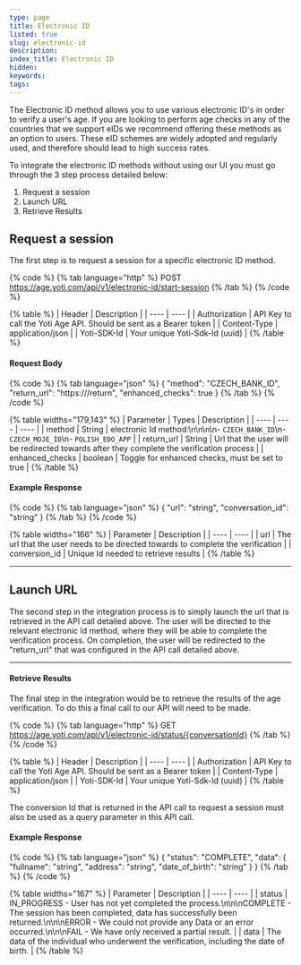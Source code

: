 ```yaml
---
type: page
title: Electronic ID
listed: true
slug: electronic-id
description: 
index_title: Electronic ID
hidden: 
keywords: 
tags: 
---
```


The Electronic ID method allows you to use various electronic ID's in order to verify a user's age.  If you are looking to perform age checks in any of the countries that we support eIDs we recommend offering these methods as an option to users. These eID schemes are widely adopted and regularly used, and therefore should lead to high success rates.

To integrate the electronic ID methods without using our UI you must go through the 3 step process detailed below:

1. Request a session
2. Launch URL
3. Retrieve Results

## Request a session

The first step is to request a session for a specific electronic ID method.

{% code %}
{% tab language="http" %}
POST https://age.yoti.com/api/v1/electronic-id/start-session
{% /tab %}
{% /code %}

{% table %}
| Header | Description | 
| ---- | ---- | 
| Authorization | API Key to call the Yoti Age API. Should be sent as a Bearer token | 
| Content-Type | application/json | 
| Yoti-SDK-Id | Your unique Yoti-Sdk-Id (uuid) | 
{% /table %}

#### Request Body

{% code %}
{% tab language="json" %}
{
  "method": "CZECH_BANK_ID",
  "return_url": "https://<YourDomain>/return",
  "enhanced_checks": true
}
{% /tab %}
{% /code %}

{% table widths="179,143" %}
| Parameter | Types | Description | 
| ---- | ---- | ---- | 
| method | String | electronic Id method:\n\n\n\n- `CZECH_BANK_ID`\n- `CZECH_MOJE_ID`\n- `POLISH_EDO_APP` | 
| return_url | String | Url that the user will be redirected towards after they complete the verification process | 
| enhanced_checks | boolean | Toggle for enhanced checks, must be set to true | 
{% /table %}

#### Example Response

{% code %}
{% tab language="json" %}
{
  "url": "string",
  "conversation_id": "string"
}
{% /tab %}
{% /code %}

{% table widths="166" %}
| Parameter | Description | 
| ---- | ---- | 
| url | The url that the user needs to be directed towards to complete the verification | 
| conversion_id | Unique Id needed to retrieve results | 
{% /table %}

---

## Launch URL

The second step in the integration process is to simply launch the url that is retrieved in the API call detailed above. The user will be directed to the relevant electronic Id method, where they will be able to complete the verification process. On completion, the user will be redirected to the "return_url" that was configured in the API call detailed above.

---

#### Retrieve Results

The final step in the integration would be to retrieve the results of the age verification. To do this a final call to our API will need to be made.

{% code %}
{% tab language="http" %}
GET https://age.yoti.com/api/v1/electronic-id/status/{conversationId}
{% /tab %}
{% /code %}

{% table %}
| Header | Description | 
| ---- | ---- | 
| Authorization | API Key to call the Yoti Age API. Should be sent as a Bearer token | 
| Content-Type | application/json | 
| Yoti-SDK-Id | Your unique Yoti-Sdk-Id (uuid) | 
{% /table %}

The conversion Id that is returned in the API call to request a session must also be used as a query parameter in this API call.

#### Example Response

{% code %}
{% tab language="json" %}
{
  "status": "COMPLETE",
  "data": {
    "fullname": "string",
    "address": "string",
    "date_of_birth": "string"
  }
}
{% /tab %}
{% /code %}

{% table widths="167" %}
| Parameter | Description | 
| ---- | ---- | 
| status | IN_PROGRESS - User has not yet completed the process.\n\n\nCOMPLETE - The session has been completed, data has successfully been returned.\n\n\nERROR - We could not provide any Data or an error occurred.\n\n\nFAIL - We have only received a partial result. | 
| data | The data of the individual who underwent the verification, including the date of birth. | 
{% /table %}